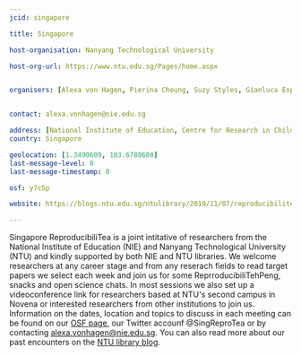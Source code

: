 ```yaml
---
jcid: singapore

title: Singapore 

host-organisation: Nanyang Technological University 

host-org-url: https://www.ntu.edu.sg/Pages/home.aspx


organisers: [Alexa von Hagen, Pierina Cheung, Suzy Styles, Gianluca Esposito] 


contact: alexa.vonhagen@nie.edu.sg

address: [National Institute of Education, Centre for Research in Child Development, NIE5-B3-WS62, 1 Nanyang Walk, 637616]
country: Singapore

geolocation: [1.3490609, 103.6788608]
last-message-level: 0
last-message-timestamp: 0

osf: y7c5p

website: https://blogs.ntu.edu.sg/ntulibrary/2019/11/07/reproducibilitea1/

---
```


Singapore ReproducibiliTea is a joint intitative of researchers from the National Institute of Education (NIE) and Nanyang Technological University (NTU) and kindly supported by both NIE and NTU libraries. We welcome researchers at any career stage and from any reserach fields to read target papers we select each week and join us for some ReprroducibiliTehPeng, snacks and open science chats. In most sessions we also set up a videoconference link for researchers based at NTU's second campus in Novena or interested researchers from other institutions to join us. Information on the dates, location and topics to discuss in each meeting can be found on our [OSF page](https://osf.io/y7c5p/), our Twitter accounf @SingReproTea or by contacting alexa.vonhagen@nie.edu.sg. You can also read more about our past encounters on the [NTU library blog](https://blogs.ntu.edu.sg/ntulibrary/2019/11/07/reproducibilitea1/).   
